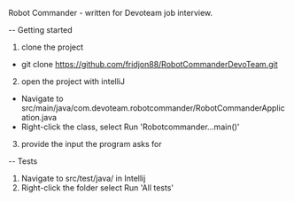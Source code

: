 Robot Commander - written for Devoteam job interview.

-- Getting started
1. clone the project
- git clone https://github.com/fridjon88/RobotCommanderDevoTeam.git
2. open the project with intelliJ
- Navigate to src/main/java/com.devoteam.robotcommander/RobotCommanderApplication.java
- Right-click the class, select Run 'Robotcommander...main()'
3. provide the input the program asks for

-- Tests
1. Navigate to src/test/java/ in Intellij
2. Right-click the folder select Run 'All tests'
